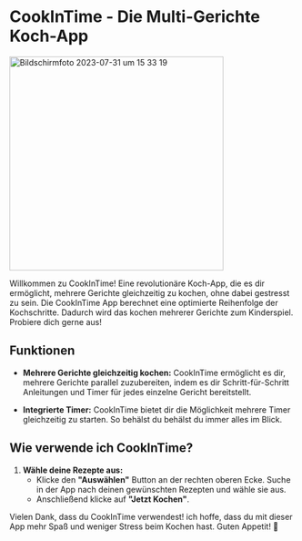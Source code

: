 # CookInTime - Die Multi-Gerichte Koch-App

<img width="376" alt="Bildschirmfoto 2023-07-31 um 15 33 19" src="https://github.com/itsandeepsingh/capstone-project/assets/132406870/e1bee6e5-6295-4202-8c8a-8e077a69e5f1">

Willkommen zu CookInTime! Eine revolutionäre Koch-App, die es dir ermöglicht, mehrere Gerichte gleichzeitig zu kochen, ohne dabei gestresst zu sein. Die CookInTime App berechnet eine optimierte Reihenfolge der Kochschritte. Dadurch wird das kochen mehrerer Gerichte zum Kinderspiel. Probiere dich gerne aus!

## Funktionen

- **Mehrere Gerichte gleichzeitig kochen:** CookInTime ermöglicht es dir, mehrere Gerichte parallel zuzubereiten, indem es dir Schritt-für-Schritt Anleitungen und Timer für jedes einzelne Gericht bereitstellt.

- **Integrierte Timer:** CookInTime bietet dir die Möglichkeit mehrere Timer gleichzeitig zu starten. So behälst du behälst du immer alles im Blick. 


## Wie verwende ich CookInTime?

1. **Wähle deine Rezepte aus:**
   - Klicke den **"Auswählen"** Button an der rechten oberen Ecke. Suche in der App nach deinen gewünschten Rezepten und wähle sie aus.
   - Anschließend klicke auf **"Jetzt Kochen"**.
  


Vielen Dank, dass du CookInTime verwendest! ich hoffe, dass du mit dieser App mehr Spaß und weniger Stress beim Kochen hast. Guten Appetit! 🍲









































